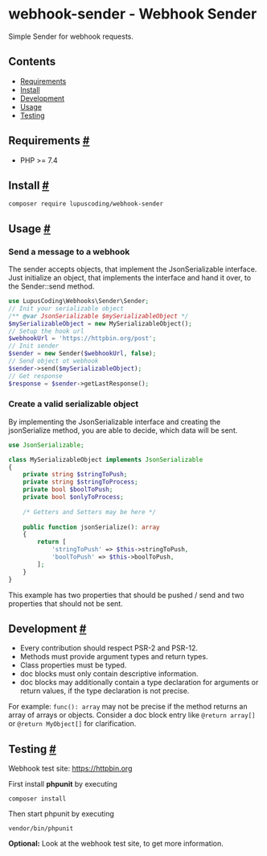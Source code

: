 # webhook-sender - Webhook Sender
Simple Sender for webhook requests.

## Contents
 - [Requirements](#requirements)
 - [Install](#install)
 - [Development](#development)
 - [Usage](#usage)
 - [Testing](#testing)

## Requirements <a id="requirements" href="#requirements">#</a>

 - PHP >= 7.4
 
## Install <a id="install" href="#install">#</a>

```shell
composer require lupuscoding/webhook-sender
```

## Usage <a id="usage" href="#usage">#</a>

### Send a message to a webhook
The sender accepts objects, that implement the JsonSerializable interface. Just initialize an object, that implements
the interface and hand it over, to the Sender::send method.
```php
use LupusCoding\Webhooks\Sender\Sender;
// Init your serializable object
/** @var JsonSerializable $mySerializableObject */
$mySerializableObject = new MySerializableObject();
// Setup the hook url
$webhookUrl = 'https://httpbin.org/post';
// Init sender
$sender = new Sender($webhookUrl, false);
// Send object ot webhook
$sender->send($mySerializableObject);
// Get response
$response = $sender->getLastResponse();
```

### Create a valid serializable object
By implementing the JsonSerializable interface and creating the jsonSerialize method, you are able to decide, which 
data will be sent.

```php
use JsonSerializable;

class MySerializableObject implements JsonSerializable
{
    private string $stringToPush;
    private string $stringToProcess;
    private bool $boolToPush;
    private bool $onlyToProcess;
    
    /* Getters and Setters may be here */
    
    public function jsonSerialize(): array
    {
        return [
            'stringToPush' => $this->stringToPush,
            'boolToPush' => $this->boolToPush,
        ];
    }
}
```
This example has two properties that should be pushed / send and two properties that should not be sent.

## Development <a id="development" href="#development">#</a>

* Every contribution should respect PSR-2 and PSR-12.
* Methods must provide argument types and return types.
* Class properties must be typed.
* doc blocks must only contain descriptive information.
* doc blocks may additionally contain a type declaration for arguments or
  return values, if the type declaration is not precise.

For example: ```func(): array``` may not be precise if the method returns
an array of arrays or objects. Consider a doc block entry like
```@return array[]``` or ```@return MyObject[]``` for clarification.

## Testing <a id="testing" href="#testing">#</a>

Webhook test site: https://httpbin.org

First install **phpunit** by executing
```shell
composer install
```
Then start phpunit by executing
```shell
vendor/bin/phpunit
```
**Optional:** Look at the webhook test site, to get more information.